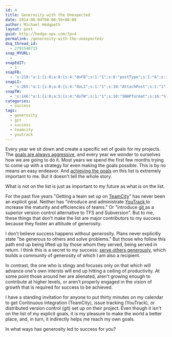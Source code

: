 ```yaml
---
id: 4
title: Generosity with the Unexpected
date: 2014-06-04T08:00:59+00:00
author: Michael Hedgpeth
layout: post
guid: http://hedge-ops.com/?p=4
permalink: /generosity-with-the-unexpected/
dsq_thread_id:
  - 2791548715
snap_MYURL:
  - 
snapEdIT:
  - 1
snapFB:
  - 's:218:"a:1:{i:0;a:8:{s:4:"doFB";s:1:"1";s:8:"postType";s:1:"A";s:10:"AttachPost";s:1:"2";s:10:"SNAPformat";s:16:"%TITLE% - %SURL%";s:9:"isAutoImg";s:1:"A";s:8:"imgToUse";s:0:"";s:9:"isAutoURL";s:1:"A";s:8:"urlToUse";s:0:"";}}";'
snapLI:
  - 's:265:"a:1:{i:0;a:8:{s:4:"doLI";s:1:"1";s:10:"AttachPost";s:1:"1";s:10:"SNAPformat";s:41:"New post has been published on %SITENAME%";s:11:"SNAPformatT";s:18:"New Post - %TITLE%";s:9:"isAutoImg";s:1:"A";s:8:"imgToUse";s:0:"";s:9:"isAutoURL";s:1:"A";s:8:"urlToUse";s:0:"";}}";'
snapTW:
  - 's:146:"a:1:{i:0;a:5:{s:4:"doTW";s:1:"1";s:10:"SNAPformat";s:16:"%TITLE% - %SURL%";s:8:"attchImg";s:1:"1";s:9:"isAutoImg";s:1:"A";s:8:"imgToUse";s:0:"";}}";'
categories:
  - success
tags:
  - generosity
  - git
  - success
  - teamcity
  - youtrack
---
```

Every year we sit down and create a specific set of goals for my projects. The [goals are always aggressive](http://hedge-ops.com/measure-for-reality/ "Measure for Reality"), and every year we wonder to ourselves how we are going to do it. Most years we spend the first few months trying to come up with a strategy for even making the goals possible. This is by no means an easy endeavor. And [achieving the goals](http://hedge-ops.com/achievable-contentment/ "Achievable Contentment") on this list is extremely important to me. But it doesn't tell the whole story.

What is not on the list is just as important to my future as what is on the list.<!--more-->

For the past five years "Getting a team set up on <a href="http://www.jetbrains.com/teamcity/" target="_blank">TeamCity</a>" has never been an explicit goal. Neither has "introduce and administrate <a href="http://www.jetbrains.com/youtrack/" target="_blank">YouTrack </a>to increase the maturity and efficiencies of teams." Or "introduce <a href="http://git-scm.com/" target="_blank">git </a>as a superior version control alternative to TFS and Subversion". But to me, these things that don't make the list are major contributors to my success because they foster an attitude of generosity.

I don't believe success happens without generosity. Plans never explicitly state "be generous to others and solve problems." But those who follow this path end up being lifted up by those whom they served, being served in return. I think this is a secret to my success: <a href="http://hedge-ops.com/christmas-with-russians/" target="_blank">serve others generously</a>, which builds a community of generosity of which I am also a recipient.

In contrast, the one who is stingy and focuses only on that which will advance one's own intersts will end up hitting a ceiling of productivity. At some point those around her are alienated, aren't growing enough to contribute at higher levels, or aren't properly engaged in the vision of growth that is required for success to be achieved.

I have a standing invitation for anyone to put thirty minutes on my calendar to get Continuous Integration (TeamCity), issue tracking (YouTrack), or distributed version control (git) set up on their project. Even though it isn't on the list of my explicit goals, it is my pleasure to make the world a better place, and, in turn, it indirectly helps me reach my own goals.

In what ways has generosity led to success for you?